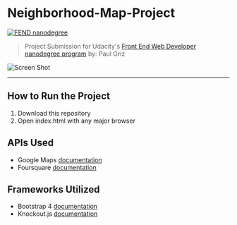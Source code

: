 # Neighborhood-Map-Project

[![FEND nanodegree](https://img.shields.io/badge/udacity-FEND-02b3e4.svg?style=flat-square)](https://udacity.com/course/front-end-web-developer-nanodegree--nd001/) 

> Project Submission for Udacity's [Front End Web Developer nanodegree program](https://udacity.com/course/front-end-web-developer-nanodegree--nd001/) 
> by: Paul Griz

![Screen Shot](https://github.com/PgTower/Neighborhood-Map-Project/blob/master/img/PreviewScreenShot.PNG)

---

## How to Run the Project

1. Download this repository
1. Open index.html with any major browser


## APIs Used

- Google Maps [documentation](https://developers.google.com/maps/documentation/)
- Foursquare [documentation](https://developer.foursquare.com/)

## Frameworks Utilized

- Bootstrap 4 [documentation](https://getbootstrap.com/docs/4.0/getting-started/introduction/)
- Knockout.js [documentation](http://knockoutjs.com/documentation/introduction.html)

